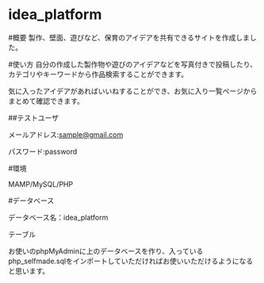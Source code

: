 # idea_platform

#概要
製作、壁面、遊びなど、保育のアイデアを共有できるサイトを作成しました。

#使い方
自分の作成した製作物や遊びのアイデアなどを写真付きで投稿したり、カテゴリやキーワードから作品検索することができます。

気に入ったアイデアがあればいいねすることができ、お気に入り一覧ページからまとめて確認できます。

##テストユーザ

メールアドレス:sample@gmail.com

パスワード:password

#環境

MAMP/MySQL/PHP

#データベース

データベース名：idea_platform

テーブル

お使いのphpMyAdminに上のデータベースを作り、入っているphp_selfmade.sqlをインポートしていただければお使いいただけるようになると思います。
